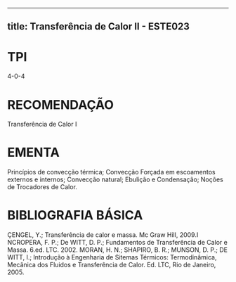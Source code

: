 
---
title: Transferência de Calor II - ESTE023 
---

# TPI

4-0-4

# RECOMENDAÇÃO

Transferência de Calor I

# EMENTA

Princípios de convecção térmica; Convecção Forçada em escoamentos externos e internos; Convecção natural; Ebulição e Condensação; Noções de Trocadores de Calor.

# BIBLIOGRAFIA BÁSICA

ÇENGEL, Y.; Transferência de calor e massa. Mc Graw Hill, 2009.I
NCROPERA, F. P.; De WITT, D. P.; Fundamentos de Transferência de Calor e Massa. 6.ed. LTC. 2002.
MORAN, H. N.; SHAPIRO, B. R.; MUNSON, D. P.; DE WITT, I.; Introdução à Engenharia de Sitemas Térmicos: Termodinâmica, Mecânica dos Fluidos e Transferência de Calor. Ed. LTC, Rio de Janeiro, 2005.
        